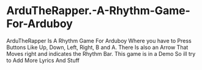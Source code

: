 # ArduTheRapper.-A-Rhythm-Game-For-Arduboy
ArduTheRapper Is A Rhythm Game For Arduboy Where you have to Press Buttons Like Up, Down, Left, Right, B and A. There Is also an Arrow That Moves right and indicates the Rhythm Bar. This game is in a Demo So ill try to Add More Lyrics And Stuff
